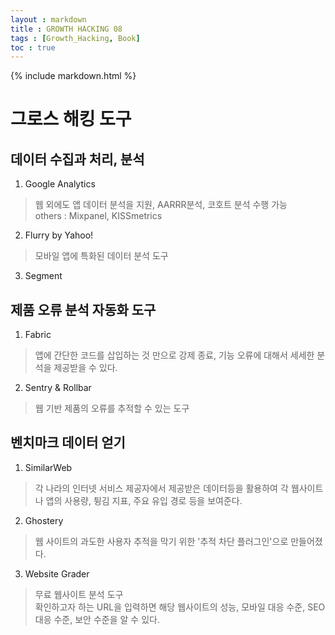 ```yaml
---
layout : markdown
title : GROWTH HACKING 08
tags : [Growth_Hacking, Book]
toc : true
---
```

{% include markdown.html %}

# 그로스 해킹 도구

## 데이터 수집과 처리, 분석

1. Google Analytics
> 웹 외에도 앱 데이터 분석을 지원, AARRR분석, 코호트 분석 수행 가능  
> others : Mixpanel, KISSmetrics
2. Flurry by Yahoo!
> 모바일 앱에 특화된 데이터 분석 도구
3. Segment

## 제품 오류 분석 자동화 도구

1. Fabric
> 앱에 간단한 코드를 삽입하는 것 만으로 강제 종료, 기능 오류에 대해서 세세한 분석을 제공받을 수 있다.
2. Sentry & Rollbar
> 웹 기반 제품의 오류를 추적할 수 있는 도구

## 벤치마크 데이터 얻기

1. SimilarWeb
> 각 나라의 인터넷 서비스 제공자에서 제공받은 데이터등을 활용하여 각 웹사이트나 앱의 사용량, 튕김 지표, 주요 유입 경로 등을 보여준다.
2. Ghostery
> 웹 사이트의 과도한 사용자 추적을 막기 위한 '추적 차단 플러그인'으로 만들어졌다.  
3. Website Grader
> 무료 웹사이트 분석 도구  
> 확인하고자 하는 URL을 입력하면 해당 웹사이트의 성능, 모바일 대응 수준, SEO 대응 수준, 보안 수준을 알 수 있다.

